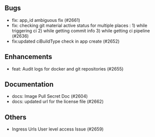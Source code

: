 ## Bugs
- fix: app_id ambiguous fix (#2661)
- fix: checking git material active status for multiple places :  1) while triggering ci 2) while getting commit info 3) while getting ci pipeline (#2636)
- fix:updated ciBuildType check in app create (#2652)
## Enhancements
- feat: Audit logs for docker and git repositories (#2655)
## Documentation
- docs: Image Pull Secret Doc (#2604)
- docs: updated url for the license file (#2662)
## Others
- Ingress Urls User level access Issue (#2659)
